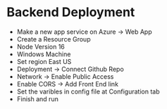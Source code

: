 # Backend Deployment
- Make a new app service on Azure -> Web App
- Create a Resource Group 
- Node Version 16
- Windows Machine
- Set region East US
- Deployment -> Connect Github Repo
- Network -> Enable Public Access
- Enable CORS -> Add Front End link
- Set the varibles in config file at Configuration tab
- Finish and run
